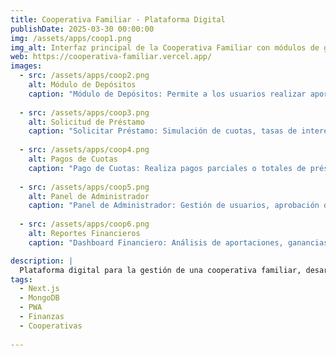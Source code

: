 ```yaml
---
title: Cooperativa Familiar - Plataforma Digital  
publishDate: 2025-03-30 00:00:00  
img: /assets/apps/coop1.png  
img_alt: Interfaz principal de la Cooperativa Familiar con módulos de gestión financiera  
web: https://cooperativa-familiar.vercel.app/
images:  
  - src: /assets/apps/coop2.png  
    alt: Módulo de Depósitos  
    caption: "Módulo de Depósitos: Permite a los usuarios realizar aportaciones a su cuenta de manera sencilla y segura, con historial detallado de transacciones."  
  
  - src: /assets/apps/coop3.png  
    alt: Solicitud de Préstamo  
    caption: "Solicitar Préstamo: Simulación de cuotas, tasas de interés y solicitud de crédito con seguimiento de aprobación en tiempo real."  
  
  - src: /assets/apps/coop4.png  
    alt: Pagos de Cuotas  
    caption: "Pago de Cuotas: Realiza pagos parciales o totales de préstamos con desglose de capital e intereses."  
  
  - src: /assets/apps/coop5.png  
    alt: Panel de Administrador  
    caption: "Panel de Administrador: Gestión de usuarios, aprobación de solicitudes y administración de la billetera cooperativa."  
  
  - src: /assets/apps/coop6.png  
    alt: Reportes Financieros  
    caption: "Dashboard Financiero: Análisis de aportaciones, ganancias por cliente y estado de cuenta descargable."  

description: |
  Plataforma digital para la gestión de una cooperativa familiar, desarrollada con Next.js y MongoDB. Incluye módulos para depósitos, préstamos, pagos de cuotas, reportes financieros y administración de usuarios. Integración con PWA, notificaciones push y autenticación segura con JWT.  
tags:  
  - Next.js  
  - MongoDB  
  - PWA  
  - Finanzas  
  - Cooperativas  
  
---  
```



